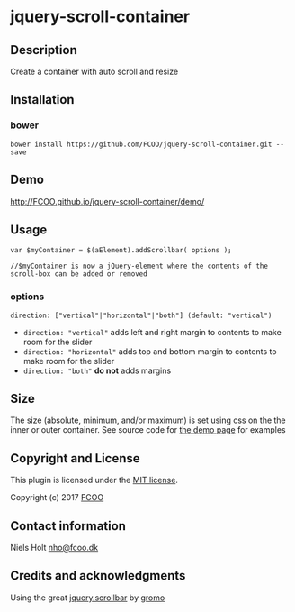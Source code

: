 # jquery-scroll-container
>


## Description
Create a container with auto scroll and resize

## Installation
### bower
`bower install https://github.com/FCOO/jquery-scroll-container.git --save`

## Demo
http://FCOO.github.io/jquery-scroll-container/demo/ 

## Usage

    var $myContainer = $(aElement).addScrollbar( options );

    //$myContainer is now a jQuery-element where the contents of the scroll-box can be added or removed

### options

    direction: ["vertical"|"horizontal"|"both"] (default: "vertical")



- `direction: "vertical"` adds left and right margin to contents to make room for the slider
- `direction: "horizontal"` adds top and bottom margin to contents to make room for the slider
- `direction: "both"` **do not** adds margins

## Size
The size (absolute, minimum, and/or maximum) is set using css on the the inner or outer container. 
See source code for [the demo page](http://FCOO.github.io/jquery-scroll-container/demo/ ) for examples



## Copyright and License
This plugin is licensed under the [MIT license](https://github.com/FCOO/jquery-scroll-container/LICENSE).

Copyright (c) 2017 [FCOO](https://github.com/FCOO)

## Contact information

Niels Holt nho@fcoo.dk


## Credits and acknowledgments
Using the great [jquery.scrollbar](https://github.com/gromo/jquery.scrollbar) by [gromo](https://github.com/gromo)

